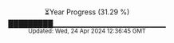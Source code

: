<p align="center">
⏳Year Progress (31.29 %) <br>
█████████▁▁▁▁▁▁▁▁▁▁▁▁▁▁▁▁▁▁▁▁▁ <br>
<sub>Updated: Wed, 24 Apr 2024 12:36:45 GMT</sub>
</p>

